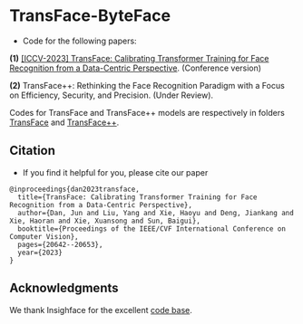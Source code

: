# TransFace-ByteFace
* Code for the following papers:

**(1)** [[ICCV-2023] TransFace: Calibrating Transformer Training for Face Recognition from a Data-Centric Perspective](https://openaccess.thecvf.com/content/ICCV2023/html/Dan_TransFace_Calibrating_Transformer_Training_for_Face_Recognition_from_a_Data-Centric_ICCV_2023_paper.html). (Conference version)

**(2)** TransFace++: Rethinking the Face Recognition Paradigm with a Focus on Efficiency, Security, and Precision. (Under Review).

Codes for TransFace and TransFace++ models are respectively in folders [TransFace](https://github.com/DanJun6737/TransFace_pp/tree/main/TransFace) and [TransFace++](https://github.com/DanJun6737/TransFace_pp/tree/main/ByteFace).

## Citation
* If you find it helpful for you, please cite our paper
```
@inproceedings{dan2023transface,
  title={TransFace: Calibrating Transformer Training for Face Recognition from a Data-Centric Perspective},
  author={Dan, Jun and Liu, Yang and Xie, Haoyu and Deng, Jiankang and Xie, Haoran and Xie, Xuansong and Sun, Baigui},
  booktitle={Proceedings of the IEEE/CVF International Conference on Computer Vision},
  pages={20642--20653},
  year={2023}
}
```

## Acknowledgments
We thank Insighface for the excellent [code base](https://github.com/deepinsight/insightface/tree/master/recognition/arcface_torch).
